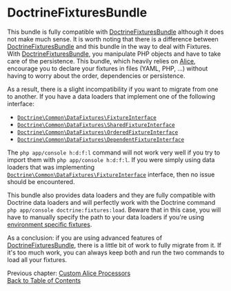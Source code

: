 # DoctrineFixturesBundle

This bundle is fully compatible with [DoctrineFixturesBundle][1] although it does not make much sense. It is worth noting that there is a difference between [DoctrineFixturesBundle][1] and this bundle in the way to deal with Fixtures. With [DoctrineFixturesBundle][1], you manipulate PHP objects and have to take care of the persistence. This bundle, which heavily relies on [Alice][2], encourage you to declare your fixtures in files (YAML, PHP, ...) without having to worry about the order, dependencies or persistence.

As a result, there is a slight incompatibility if you want to migrate from one to another. If you have a data loaders that implement one of the following interface:

* [`Doctrine\Common\DataFixtures\FixtureInterface`](https://github.com/doctrine/data-fixtures/blob/master/lib/Doctrine/Common/DataFixtures/FixtureInterface.php)
* [`Doctrine\Common\DataFixtures\SharedFixtureInterface`](https://github.com/doctrine/data-fixtures/blob/master/lib/Doctrine/Common/DataFixtures/SharedFixtureInterface.php)
* [`Doctrine\Common\DataFixtures\OrderedFixtureInterface`](https://github.com/doctrine/data-fixtures#orderedfixtureinterface)
* [`Doctrine\Common\DataFixtures\DependentFixtureInterface`](https://github.com/doctrine/data-fixtures#dependentfixtureinterface)

The `php app/console h:d:f:l` command will not work very well if you try to import them with `php app/console h:d:f:l`. If
you were simply using data loaders that was implementing [`Doctrine\Common\DataFixtures\FixtureInterface`](https://github.com/doctrine/data-fixtures/blob/master/lib/Doctrine/Common/DataFixtures/FixtureInterface.php) interface, then no issue should be encountered.

This bundle also provides data loaders and they are fully compatible with Doctrine data loaders and will perfectly work with the Doctrine command `php app/console doctrine:fixtures:load`. Beware that in this case, you will have to manually specify the path to your data loaders if you're using [environment specific fixtures](advanced-usage.md#environment-specific-fixtures).

As a conclusion: if you are using advanced features of [DoctrineFixturesBundle][1], there is a little bit of work to fully migrate from it. If it's too much work, you can always keep both and run the two commands to load all your fixtures.

Previous chapter: [Custom Alice Processors](alice-processors.md)<br />
[Back to Table of Contents](../README.md#documentation)

[1]: https://github.com/doctrine/DoctrineFixturesBundle
[2]: https://github.com/nelmio/alice
